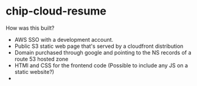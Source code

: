 # chip-cloud-resume

How was this built?
- AWS SSO with a development account.
- Public S3 static web page that's served by a cloudfront distribution
- Domain purchased through google and pointing to the NS records of a route 53 hosted zone
- HTMl and CSS for the frontend code (Possible to include any JS on a static website?)
- 
